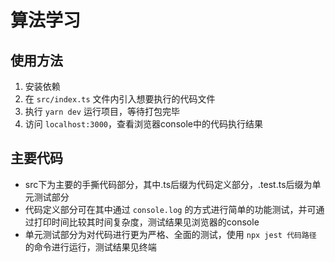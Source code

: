 # 算法学习

## 使用方法
1. 安装依赖
2. 在 ` src/index.ts ` 文件内引入想要执行的代码文件 
3. 执行 ` yarn dev ` 运行项目，等待打包完毕
4. 访问 ` localhost:3000 `，查看浏览器console中的代码执行结果

## 主要代码
* src下为主要的手撕代码部分，其中.ts后缀为代码定义部分，.test.ts后缀为单元测试部分
* 代码定义部分可在其中通过 ` console.log ` 的方式进行简单的功能测试，并可通过打印时间比较其时间复杂度，测试结果见浏览器的console
* 单元测试部分为对代码进行更为严格、全面的测试，使用 ` npx jest 代码路径 ` 的命令进行运行，测试结果见终端